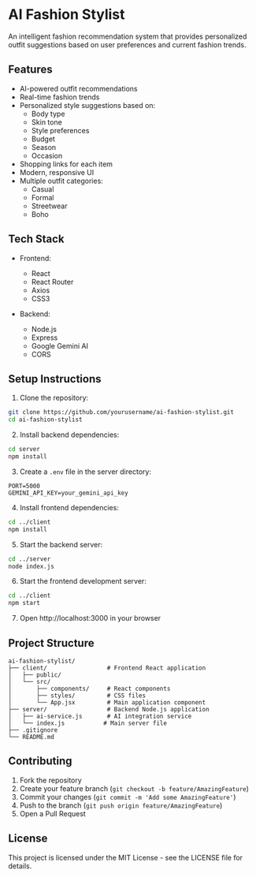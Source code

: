 # AI Fashion Stylist

An intelligent fashion recommendation system that provides personalized outfit suggestions based on user preferences and current fashion trends.

## Features

- AI-powered outfit recommendations
- Real-time fashion trends
- Personalized style suggestions based on:
  - Body type
  - Skin tone
  - Style preferences
  - Budget
  - Season
  - Occasion
- Shopping links for each item
- Modern, responsive UI
- Multiple outfit categories:
  - Casual
  - Formal
  - Streetwear
  - Boho

## Tech Stack

- Frontend:
  - React
  - React Router
  - Axios
  - CSS3

- Backend:
  - Node.js
  - Express
  - Google Gemini AI
  - CORS

## Setup Instructions

1. Clone the repository:
```bash
git clone https://github.com/yourusername/ai-fashion-stylist.git
cd ai-fashion-stylist
```

2. Install backend dependencies:
```bash
cd server
npm install
```

3. Create a `.env` file in the server directory:
```
PORT=5000
GEMINI_API_KEY=your_gemini_api_key
```

4. Install frontend dependencies:
```bash
cd ../client
npm install
```

5. Start the backend server:
```bash
cd ../server
node index.js
```

6. Start the frontend development server:
```bash
cd ../client
npm start
```

7. Open http://localhost:3000 in your browser

## Project Structure

```
ai-fashion-stylist/
├── client/                 # Frontend React application
│   ├── public/
│   └── src/
│       ├── components/     # React components
│       ├── styles/         # CSS files
│       └── App.jsx         # Main application component
├── server/                 # Backend Node.js application
│   ├── ai-service.js       # AI integration service
│   └── index.js           # Main server file
├── .gitignore
└── README.md
```

## Contributing

1. Fork the repository
2. Create your feature branch (`git checkout -b feature/AmazingFeature`)
3. Commit your changes (`git commit -m 'Add some AmazingFeature'`)
4. Push to the branch (`git push origin feature/AmazingFeature`)
5. Open a Pull Request

## License

This project is licensed under the MIT License - see the LICENSE file for details. 
